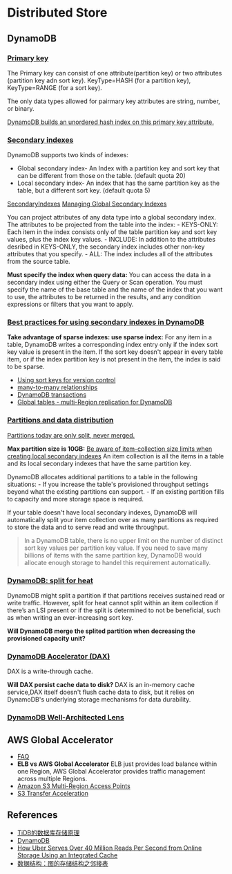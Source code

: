 # Distributed Store

## DynamoDB

### [Primary key](https://docs.aws.amazon.com/amazondynamodb/latest/developerguide/HowItWorks.CoreComponents.html#HowItWorks.CoreComponents.PrimaryKey)

The Primary key can consist of one attribute(partition key) or two attributes (partition key adn sort key). KeyType=HASH (for a partition key), KeyType=RANGE (for a sort key).

The only data types allowed for pairmary key attributes are string, number, or binary.

[DynamoDB builds an unordered hash index on this primary key attribute.](https://docs.aws.amazon.com/mobile/sdkforxamarin/developerguide/dynamodb.html)

### [Secondary indexes](https://docs.aws.amazon.com/amazondynamodb/latest/developerguide/HowItWorks.CoreComponents.html#HowItWorks.CoreComponents.SecondaryIndexes)

DynamoDB supports two kinds of indexes:

- Global secondary index- An Index with a partition key and sort key that can be different from those on the table. (default quota 20)
- Local secondary index- An index that has the same partition key as the table, but a different sort key. (default quota 5)

[SecondaryIndexes](https://docs.aws.amazon.com/amazondynamodb/latest/developerguide/SecondaryIndexes.html)
[Managing Global Secondary Indexes](https://docs.aws.amazon.com/amazondynamodb/latest/developerguide/GSI.OnlineOps.html)

You can project attributes of any data type into a global secondary index. The attributes to be projected from the table into the index:
    - KEYS-ONLY: Each item in the index consists only of the table partition key and sort key values, plus the index key values.
    - INCLUDE:  In addition to the attributes desribed in KEYS-ONLY, the secondary index includes other non-key attributes that you specify.
    - ALL: The index includes all of the attributes from the source table.

**Must specify the index when query data:**
You can access the data in a secondary index using either the Query or Scan operation. You must specify the name of the base table and the name of the index that you want to use, the attributes to be returned in the results, and any condition expressions or filters that you want to apply.

### [Best practices for using secondary indexes in DynamoDB](https://docs.aws.amazon.com/amazondynamodb/latest/developerguide/bp-indexes.html)

**Take advantage of sparse indexes: use sparse index:**
For any item in a table, DynamoDB writes a corresponding index entry only if the index sort key value is present in the item. If the sort key doesn't appear in every table item, or if the index partition key is not present in the item, the index is said to be sparse.

- [Using sort keys for version control](https://docs.aws.amazon.com/amazondynamodb/latest/developerguide/bp-sort-keys.html)
- [many-to-many relationships](https://docs.aws.amazon.com/amazondynamodb/latest/developerguide/bp-adjacency-graphs.html)
- [DynamoDB transactions](https://docs.aws.amazon.com/amazondynamodb/latest/developerguide/transactions.html)
- [Global tables - multi-Region replication for DynamoDB](https://docs.aws.amazon.com/amazondynamodb/latest/developerguide/GlobalTables.html)

### [Partitions and data distribution](https://docs.aws.amazon.com/amazondynamodb/latest/developerguide/HowItWorks.Partitions.html)

[Partitions today are only split, never merged.](https://aws.amazon.com/blogs/database/part-3-scaling-dynamodb-how-partitions-hot-keys-and-split-for-heat-impact-performance/)

**Max partition size is 10GB:**
[Be aware of item-collection size limits when creating local secondary indexes](https://docs.aws.amazon.com/amazondynamodb/latest/developerguide/bp-indexes-general.html#bp-indexes-general-expanding-collections)
An item collection is all the items in a table and its local secondary indexes that have the same partition key.

DynamoDB allocates additional partitions to a table in the following situations:
    - If you increase the table's provisioned throughput settings beyond what the existing partitions can support.
    - If an existing partition fills to capacity and more storage space is required.

If your table doesn't have local secondary indexes, DynamoDB will automatically split your item collection over as many partitions as required to store the data and to serve read and write throughput.

>In a DynamoDB table, there is no upper limit on the number of distinct sort key values per partition key value.
>If you need to save many billions of items with the same partition key, DynamoDB would allocate enough storage to handel this requirement automatically.

### [DynamoDB: split for heat](https://aws.amazon.com/blogs/database/part-2-scaling-dynamodb-how-partitions-hot-keys-and-split-for-heat-impact-performance/)

DynamoDB might split a partition if that partitions receives sustained read or write traffic. However, split for heat cannot split within an item collection if there’s an LSI present or if the split is determined to not be beneficial, such as when writing an ever-increasing sort key.

**Will DynamoDB merge the splited partition when decreasing the provisioned capacity unit?**

### [DynamoDB Accelerator (DAX)](https://docs.aws.amazon.com/amazondynamodb/latest/developerguide/DAX.html)

DAX is a write-through cache.

**Will DAX persist cache data to disk?**
DAX is an in-memory cache service,DAX itself doesn't flush cache data to disk, but it relies on DynamoDB's underlying storage mechanisms for data durability.

### [DynamoDB Well-Architected Lens](https://docs.aws.amazon.com/amazondynamodb/latest/developerguide/bp-wal.html)

## AWS Global Accelerator

- [FAQ](https://aws.amazon.com/global-accelerator/faqs/)
- **ELB vs AWS Global Accelerator**
ELB just provides load balance within one Region, AWS Global Accelerator provides traffic management across multiple Regions.
- [Amazon S3 Multi-Region Access Points](https://aws.amazon.com/s3/features/multi-region-access-points/)
- [S3 Transfer Acceleration](https://aws.amazon.com/s3/transfer-acceleration/)

## References

- [TiDB的数据库存储原理](http://www.voidme.com/nosql/nl-tidb-storage-principle)
- [DynamoDB](https://aws.amazon.com/dynamodb/features/?pg=dynamodbt&sec=hs)
- [How Uber Serves Over 40 Million Reads Per Second from Online Storage Using an Integrated Cache](https://www.uber.com/en-HK/blog/how-uber-serves-over-40-million-reads-per-second-using-an-integrated-cache/)
- [数据结构：图的存储结构之邻接表](https://zhuanlan.zhihu.com/p/466362219)
